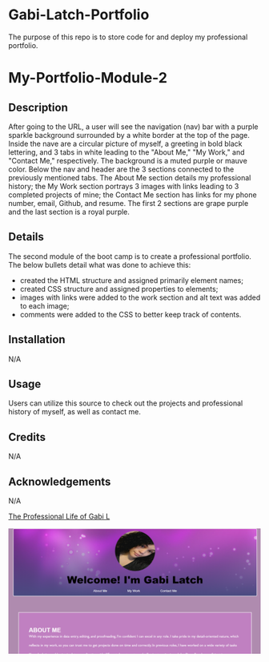 # Gabi-Latch-Portfolio
The purpose of this repo is to store code for and deploy my professional portfolio.

# My-Portfolio-Module-2

## Description
After going to the URL, a user will see the navigation (nav) bar with a purple sparkle background surrounded by a white border at the top of the page. Inside the nave are a circular picture of myself, a greeting in bold black lettering, and 3 tabs in white leading to the "About Me," "My Work," and "Contact Me," respectively. The background is a muted purple or mauve color. Below the nav and header are the 3 sections connected to the previously mentioned tabs. The About Me section details my professional history; the My Work section portrays 3 images with links leading to 3 completed projects of mine; the Contact Me section has links for my phone number, email, Github, and resume. The first 2 sections are grape purple and the last section is a royal purple. 

## Details
The second module of the boot camp is to create a professional portfolio. The below bullets detail what was done to achieve this: 
- created the HTML structure and assigned primarily element names; 
- created CSS structure and assigned properties to elements; 
- images with links were added to the work section and alt text was added to each image; 
- comments were added to the CSS to better keep track of contents.

## Installation
N/A

## Usage
Users can utilize this source to check out the projects and professional history of myself, as well as contact me.

## Credits
N/A

## Acknowledgements
N/A

[The Professional Life of Gabi L]() 

![Screenshot of my portfolio homepage](./assets/images/portfolio-ss.png)